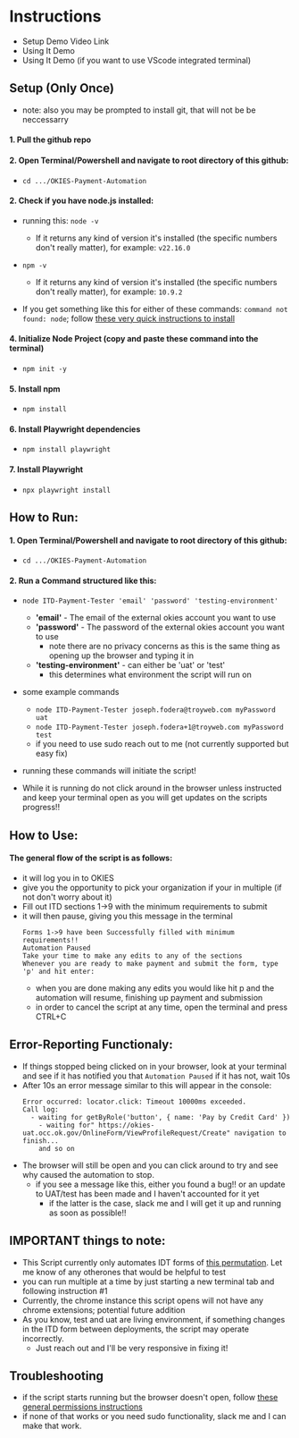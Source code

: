 # Instructions 

  - Setup Demo Video Link 
  - Using It Demo 
  - Using It Demo (if you want to use VScode integrated terminal)
  

## Setup (Only Once) 

- note: also you may be prompted to install git, that will not be be neccessarry

#### 1. Pull the github repo

#### 2. Open Terminal/Powershell and navigate to root directory of this github:
 - ```cd .../OKIES-Payment-Automation```

#### 2. Check if you have node.js installed:
 - running this: ```node -v```
   - If it returns any kind of version it's installed (the specific numbers don't really matter), for example: ```v22.16.0```
 - ```npm -v```
   - If it returns any kind of version it's installed (the specific numbers don't really matter), for example: ```10.9.2```

- If you get something like this for either of these commands: ```command not found: node```; follow [these very quick instructions to install](docs/installingNode.md)

#### 4. Initialize Node Project (copy and paste these command into the terminal)
  - ```npm init -y```


#### 5. Install npm 
  - ```npm install```

#### 6. Install Playwright dependencies 
  - ```npm install playwright```  
#### 7. Install Playwright 
  - ```npx playwright install```

## How to Run: 
#### 1. Open Terminal/Powershell and navigate to root directory of this github:
 - ```cd .../OKIES-Payment-Automation```

#### 2. Run a Command structured like this:
 - ```node ITD-Payment-Tester 'email' 'password' 'testing-environment'```
   - **'email'** - The email of the external okies account you want to use
   - **'password'** - The password of the external okies account you want to use
     - note there are no privacy concerns as this is the same thing as opening up the browser and typing it in
   - **'testing-environment'** - can either be 'uat' or 'test'
     - this determines what environment the script will run on 


  - some example commands 
    - ```node ITD-Payment-Tester joseph.fodera@troyweb.com myPassword uat```
    - ```node ITD-Payment-Tester joseph.fodera+1@troyweb.com myPassword test```
    - if you need to use sudo reach out to me (not currently supported but easy fix)

  - running these commands will initiate the script!
  -  While it is running do not click around in the browser unless instructed and keep your terminal open as you will get updates on the scripts progress!!
## How to Use:
  #### The general flow of the script is as follows: 
  - it will log you in to OKIES
  - give you the opportunity to pick your organization if your in multiple (if not don't worry about it) 
  - Fill out ITD sections 1->9 with the minimum requirements to submit
  - it will then pause, giving you this message in the terminal
    ```
    Forms 1->9 have been Successfully filled with minimum requirements!!
    Automation Paused
    Take your time to make any edits to any of the sections
    Whenever you are ready to make payment and submit the form, type 'p' and hit enter:
    ```
    - when you are done making any edits you would like hit p and the automation will resume, finishing up payment and submission 
    - in order to cancel the script at any time, open the terminal and press CTRL+C
## Error-Reporting Functionaly: 
  - If things stopped being clicked on in your browser, look at your terminal and see if it has notified you that ```Automation Paused``` if it has not, wait 10s 
  - After 10s an error message similar to this will appear in the console: 
    ```
    Error occurred: locator.click: Timeout 10000ms exceeded.
    Call log:
      - waiting for getByRole('button', { name: 'Pay by Credit Card' })
        - waiting for" https://okies-uat.occ.ok.gov/OnlineForm/ViewProfileRequest/Create" navigation to finish... 
        and so on 
  - The browser will still be open and you can click around to try and see why caused the automation to stop. 
    - if you see a message like this, either you found a bug!! or an update to UAT/test has been made and I haven't accounted for it yet
      - if the latter is the case, slack me and I will get it up and running as soon as possible!!

## IMPORTANT things to note:
  - This Script currently only automates IDT forms of [this permutation](docs/curPer.png). Let me know of any otherones that would be helpful to test
  - you can run multiple at a time by just starting a new terminal tab and following instruction #1
  - Currently, the chrome instance this script opens will not have any chrome extensions; potential future addition 
  - As you know, test and uat are living environment, if something changes in the ITD form between deployments, the script may operate incorrectly. 
    - Just reach out and I'll be very responsive in fixing it!
    




## Troubleshooting 
  - if the script starts running but the browser doesn't open, follow [these general permissions instructions](docs/permissionsIssues.md)
  - if none of that works or you need sudo functionality, slack me and I can make that work. 
  






